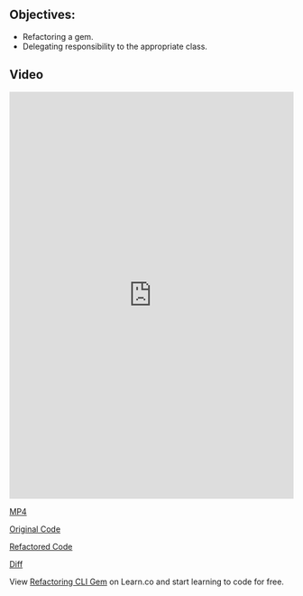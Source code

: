 ## Objectives:

* Refactoring a gem.
* Delegating responsibility to the appropriate class.

## Video

<iframe width="100%" height="720" src="https://www.youtube.com/embed/JEL_PXr74qQ?rel=0&amp;showinfo=0" frameborder="0" allowfullscreen></iframe>

[MP4](http://learn-co-videos.s3.amazonaws.com/cli/cli-refactor.mp4)

[Original Code](https://github.com/aviflombaum/museum-shows/tree/master)

[Refactored Code](https://github.com/aviflombaum/museum-shows/tree/refactored)

[Diff](https://github.com/aviflombaum/museum-shows/pull/1/files?diff=unified)

<p data-visibility='hidden'>View <a href='https://learn.co/lessons/refactoring-cli-gem'>Refactoring CLI Gem</a> on Learn.co and start learning to code for free.</p>
